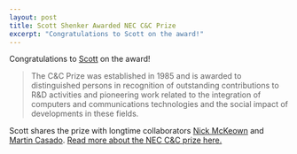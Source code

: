 ```yaml
---
layout: post
title: Scott Shenker Awarded NEC C&C Prize
excerpt: "Congratulations to Scott on the award!"
---
```

Congratulations to [Scott](https://www.eecs.berkeley.edu/Faculty/Homepages/shenker.html) on the award!

> The C\&C Prize was established in 1985 and is awarded to distinguished persons in recognition of outstanding contributions to R&D activities and pioneering work related to the integration of computers and communications technologies and the social impact of developments in these fields. 

Scott shares the prize with longtime collaborators [Nick McKeown](http://yuba.stanford.edu/~nickm/) and [Martin Casado](http://yuba.stanford.edu/~casado/). [Read more about the NEC C&C prize here.](http://www.nec.com/en/press/201510/global_20151016_01.html)
